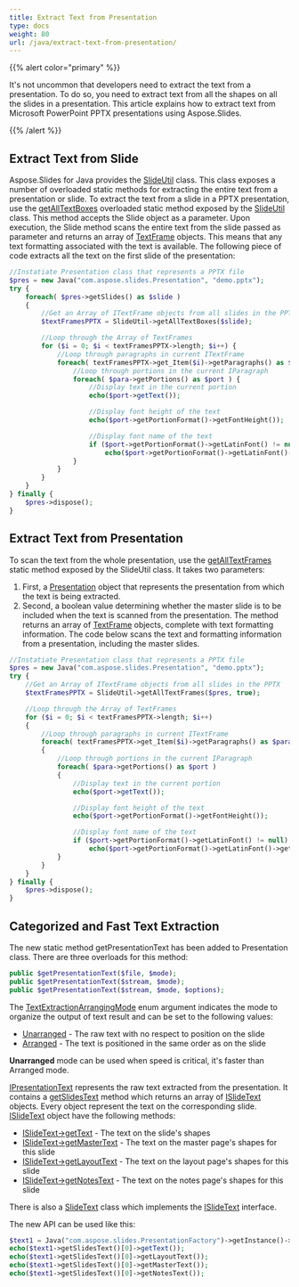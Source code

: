 ```yaml
---
title: Extract Text from Presentation
type: docs
weight: 80
url: /java/extract-text-from-presentation/
---
```


{{% alert color="primary" %}} 

It's not uncommon that developers need to extract the text from a presentation. To do so, you need to extract text from all the shapes on all the slides in a presentation. This article explains how to extract text from Microsoft PowerPoint PPTX presentations using Aspose.Slides. 

{{% /alert %}} 
## **Extract Text from Slide**
Aspose.Slides for Java provides the [SlideUtil](https://apireference.aspose.com/slides/java/com.aspose.slides/SlideUtil) class. This class exposes a number of overloaded static methods for extracting the entire text from a presentation or slide. To extract the text from a slide in a PPTX presentation, 
use the [getAllTextBoxes](https://apireference.aspose.com/slides/java/com.aspose.slides/SlideUtil#getAllTextBoxes-com.aspose.slides.IBaseSlide-) overloaded static method exposed by the [SlideUtil](https://apireference.aspose.com/slides/java/com.aspose.slides/SlideUtil) class. This method accepts the Slide object as a parameter.
Upon execution, the Slide method scans the entire text from the slide passed as parameter and returns an array of [TextFrame](https://apireference.aspose.com/slides/java/com.aspose.slides/TextFrame) objects. This means that any text formatting associated with the text is available. The following piece of code extracts all the text on the first slide of the presentation:

```php
//Instatiate Presentation class that represents a PPTX file
$pres = new Java("com.aspose.slides.Presentation", "demo.pptx");
try {
    foreach( $pres->getSlides() as $slide ) 
    {
        //Get an Array of ITextFrame objects from all slides in the PPTX
        $textFramesPPTX = SlideUtil->getAllTextBoxes($slide);

        //Loop through the Array of TextFrames
        for ($i = 0; $i < textFramesPPTX->length; $i++) {
            //Loop through paragraphs in current ITextFrame
            foreach( textFramesPPTX->get_Item($i)->getParagraphs() as $para ) {
                //Loop through portions in the current IParagraph
                foreach( $para->getPortions() as $port ) {
                    //Display text in the current portion
                    echo($port->getText());

                    //Display font height of the text
                    echo($port->getPortionFormat()->getFontHeight());

                    //Display font name of the text
                    if ($port->getPortionFormat()->getLatinFont() != null)
                        echo($port->getPortionFormat()->getLatinFont()->getFontName());
                }
            }
        }
    }
} finally {
    $pres->dispose();
}
```

## **Extract Text from Presentation**
To scan the text from the whole presentation, use the
 [getAllTextFrames](https://apireference.aspose.com/slides/java/com.aspose.slides/SlideUtil#getAllTextFrames-com.aspose.slides.IPresentation-boolean-) static method exposed by the SlideUtil class. It takes two parameters:

1. First, a [Presentation](https://apireference.aspose.com/slides/java/com.aspose.slides/TextExtractionArrangingMode#Unarranged) object that represents the presentation from which the text is being extracted.
1. Second, a boolean value determining whether the master slide is to be included when the text is scanned from the presentation.
   The method returns an array of [TextFrame](https://apireference.aspose.com/slides/java/com.aspose.slides/TextFrame) objects, complete with text formatting information. The code below scans the text and formatting information from a presentation, including the master slides.

```php
//Instatiate Presentation class that represents a PPTX file
$pres = new Java("com.aspose.slides.Presentation", "demo.pptx");
try {
    //Get an Array of ITextFrame objects from all slides in the PPTX
    $textFramesPPTX = SlideUtil->getAllTextFrames($pres, true);

    //Loop through the Array of TextFrames
    for ($i = 0; $i < textFramesPPTX->length; $i++) 
    {
        //Loop through paragraphs in current ITextFrame
        foreach( textFramesPPTX->get_Item($i)->getParagraphs() as $para )
        {
            //Loop through portions in the current IParagraph
            foreach( $para->getPortions() as $port )
            {
                //Display text in the current portion
                echo($port->getText());

                //Display font height of the text
                echo($port->getPortionFormat()->getFontHeight());

                //Display font name of the text
                if ($port->getPortionFormat()->getLatinFont() != null)
                    echo($port->getPortionFormat()->getLatinFont()->getFontName());
            }
        }
    }
} finally {
    $pres->dispose();
}
```

## **Categorized and Fast Text Extraction**
The new static method getPresentationText has been added to Presentation class. There are three overloads for this method:

```php
public $getPresentationText($file, $mode);
public $getPresentationText($stream, $mode);
public $getPresentationText($stream, $mode, $options);
``` 

The [TextExtractionArrangingMode](https://apireference.aspose.com/slides/java/com.aspose.slides/TextExtractionArrangingMode) enum argument indicates the mode to organize the output of text result and can be set to the following values:
- [Unarranged](https://apireference.aspose.com/slides/java/com.aspose.slides/TextExtractionArrangingMode#Unarranged) - The raw text with no respect to position on the slide
- [Arranged](https://apireference.aspose.com/slides/java/com.aspose.slides/TextExtractionArrangingMode#Arranged) - The text is positioned in the same order as on the slide

**Unarranged** mode can be used when speed is critical, it's faster than Arranged mode.

[IPresentationText](https://apireference.aspose.com/slides/java/com.aspose.slides/IPresentationText) represents the raw text extracted from the presentation. It contains a [getSlidesText](https://apireference.aspose.com/slides/java/com.aspose.slides/IPresentationText#getSlidesText--) method which returns an array of [ISlideText](https://apireference.aspose.com/slides/java/com.aspose.slides/ISlideText) objects. Every object represent the text on the corresponding slide. [ISlideText](https://apireference.aspose.com/slides/java/com.aspose.slides/ISlideText) object have the following methods:

- [ISlideText->getText](https://apireference.aspose.com/slides/java/com.aspose.slides/ISlideText#getText--) - The text on the slide's shapes
- [ISlideText->getMasterText](https://apireference.aspose.com/slides/java/com.aspose.slides/ISlideText#getMasterText--) - The text on the master page's shapes for this slide
- [ISlideText->getLayoutText](https://apireference.aspose.com/slides/java/com.aspose.slides/ISlideText#getLayoutText--) - The text on the layout page's shapes for this slide
- [ISlideText->getNotesText](https://apireference.aspose.com/slides/java/com.aspose.slides/ISlideText#getNotesText--) - The text on the notes page's shapes for this slide

There is also a [SlideText](https://apireference.aspose.com/slides/java/com.aspose.slides/SlideText) class which implements the [ISlideText](https://apireference.aspose.com/slides/java/com.aspose.slides/ISlideText) interface.

The new API can be used like this:

```php
$text1 = Java("com.aspose.slides.PresentationFactory")->getInstance()->getPresentationText("presentation.pptx", Java("com.aspose.slides.TextExtractionArrangingMode")->Unarranged);
echo($text1->getSlidesText()[0]->getText());
echo($text1->getSlidesText()[0]->getLayoutText());
echo($text1->getSlidesText()[0]->getMasterText());
echo($text1->getSlidesText()[0]->getNotesText());
```




